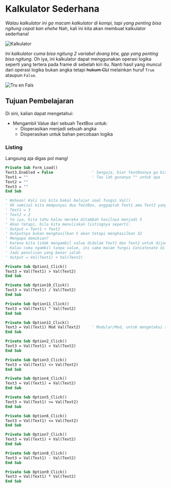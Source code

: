 # Kalkulator Sederhana

*Walau kalkulator ini ga macam kalkulator di kompi, tapi yang penting bisa ngitung cepat kan ehehe*
Nah, kali ini kita akan membuat kalkulator sederhana!

![Kalkulator](https://media.discordapp.net/attachments/439384229483380746/439625208794578944/VB6_2018-04-28_11-13-18.png)

*Ini kalkulator cuma bisa ngitung 2 variabel doang btw, gpp yang penting bisa ngitung.* Oh iya, ini kalkulator dapat menggunakan operasi logika seperti yang tertera pada frame di sebelah kiri itu. Nanti hasil yang muncul dari operasi logika bukan angka tetapi ~~hukum CLI~~ melainkan huruf `True` ataupun `False`.

![Tru en Fals](https://media.discordapp.net/attachments/439384229483380746/439637329158864897/VB6_2018-04-28_12-01-40.png)

## Tujuan Pembelajaran
Di sini, kalian dapat mengetahui:
* Mengambil Value dari sebuah TextBox untuk:
  * Dioperasikan menjadi sebuah angka
  * Dioperasikan untuk bahan percobaan logika

### Listing
Langsung aja digas pol mang!

```vb
Private Sub Form_Load()
Text3.Enabled = False                 ' Sengaja, biar TextBoxnya ga bisa dijamah oleh tangan nakal bin iseng
Text1 = ""                            ' Tau lah gunanya "" untuk apa
Text2 = ""
Text3 = ""
End Sub

' Wohooo! Kali ini kita bakal belajar soal fungsi Val()
' Ok semisal kita mempunyai dua TextBox, anggaplah Text1 ama Text2 yang berisi
' Text1 = 3
' Text2 = 2
' Ya iya, kita tahu kalau mereka ditambah hasilnya menjadi 5
' Akan tetapi, bila kita menuliskan listingnya seperti:
' Output = Text1 + Text2
' Outputnya bukan menghasilkan 5 akan tetapi menghasilkan 32
' Mengapa demikian?
' Karena kita tidak mengambil value didalam Text1 dan Text2 untuk dijumlahkan
' Kalau cuma ngambil tanpa value, ini sama macam fungsi Concatenate di Excel (ngegabungin beberapa string menjadi satu string dalam sebuah cell)
' Jadi penulisan yang benar ialah
' Output = Val(Text1) + Val(Text2)

Private Sub Option1_Click()
Text3 = Val(Text1) > Val(Text2)
End Sub

Private Sub Option10_Click()
Text3 = Val(Text1) / Val(Text2)
End Sub

Private Sub Option11_Click()
Text3 = Val(Text1) ^ Val(Text2)
End Sub

Private Sub Option12_Click()
Text3 = Val(Text1) Mod Val(Text2)     ' Modular/Mod, untuk mengetahui sisa dari sebuah pembagian
End Sub

Private Sub Option2_Click()
Text3 = Val(Text1) < Val(Text2)
End Sub

Private Sub Option3_Click()
Text3 = Val(Text1) <> Val(Text2)
End Sub

Private Sub Option4_Click()
Text3 = Val(Text1) = Val(Text2)
End Sub

Private Sub Option5_Click()
Text3 = Val(Text1) >= Val(Text2)
End Sub

Private Sub Option6_Click()
Text3 = Val(Text1) <= Val(Text2)
End Sub

Private Sub Option7_Click()
Text3 = Val(Text1) + Val(Text2)
End Sub

Private Sub Option8_Click()
Text3 = Val(Text1) - Val(Text2)
End Sub

Private Sub Option9_Click()
Text3 = Val(Text1) * Val(Text2)
End Sub

```
